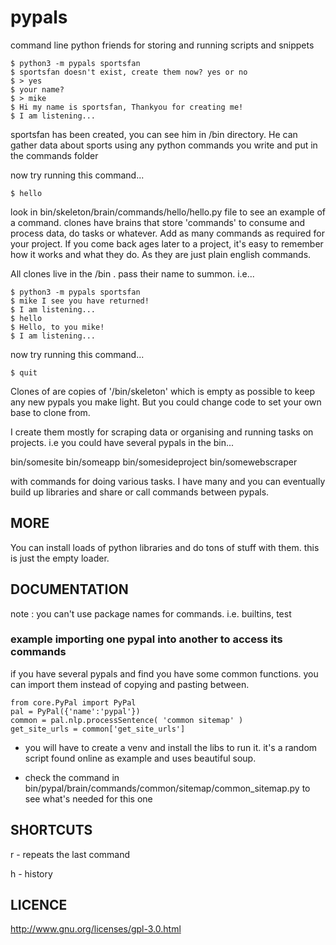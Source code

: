 # pypals

command line python friends for storing and running scripts and snippets

	$ python3 -m pypals sportsfan
	$ sportsfan doesn't exist, create them now? yes or no
	$ > yes
	$ your name?
	$ > mike
	$ Hi my name is sportsfan, Thankyou for creating me!
	$ I am listening...

sportsfan has been created, you can see him in /bin directory. He can gather data about sports using any python commands you write and put in the commands folder

now try running this command...

	$ hello

look in bin/skeleton/brain/commands/hello/hello.py file to see an example of a command. clones have brains that store 'commands' to consume and process data, do tasks or whatever. Add as many commands as required for your project. If you come back ages later to a project, it's easy to remember how it works and what they do. As they are just plain english commands.

All clones live in the /bin . pass their name to summon. i.e...

	$ python3 -m pypals sportsfan
	$ mike I see you have returned!
	$ I am listening...
	$ hello
	$ Hello, to you mike!
	$ I am listening...

now try running this command...

	$ quit

Clones of are copies of '/bin/skeleton' which is empty as possible to keep any new pypals you make light. But you could change code to set your own base to clone from.

I create them mostly for scraping data or organising and running tasks on projects. i.e you could have several pypals in the bin...

bin/somesite
bin/someapp
bin/somesideproject
bin/somewebscraper

with commands for doing various tasks. I have many and you can eventually build up libraries and share or call commands between pypals.

## MORE
You can install loads of python libraries and do tons of stuff with them. this is just the empty loader.


## DOCUMENTATION

note : you can't use package names for commands. i.e. builtins, test


### example importing one pypal into another to access its commands
if you have several pypals and find you have some common functions. you can import them instead of copying and pasting between.

    from core.PyPal import PyPal
    pal = PyPal({'name':'pypal'})
    common = pal.nlp.processSentence( 'common sitemap' )
    get_site_urls = common['get_site_urls']

- you will have to create a venv and install the libs to run it. it's a random script found online as example and uses beautiful soup.

- check the command in bin/pypal/brain/commands/common/sitemap/common_sitemap.py to see what's needed for this one


## SHORTCUTS 

r - repeats the last command

h - history


## LICENCE
http://www.gnu.org/licenses/gpl-3.0.html
